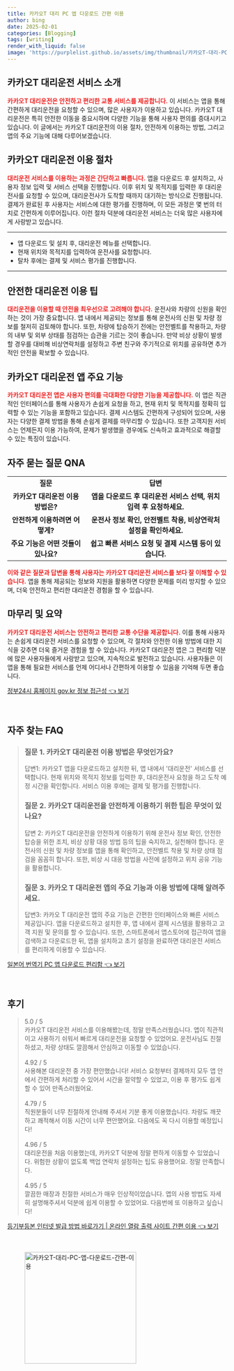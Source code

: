 ```yaml
---
title: 카카오T 대리 PC 앱 다운로드 간편 이용
author: bing
date: 2025-02-01
categories: [Blogging]
tags: [writing]
render_with_liquid: false
image: 'https://purplelist.github.io/assets/img/thumbnail/카카오T-대리-PC-앱-다운로드-간편-이용.webp'
---
```



<h2 id='카카오T 대리운전 서비스 소개'>카카오T 대리운전 서비스 소개</h2>

<p><b><span style="color: #ee2323;">카카오T 대리운전은 안전하고 편리한 교통 서비스를 제공합니다.</span></b> 이 서비스는 앱을 통해 간편하게 대리운전을 요청할 수 있으며, 많은 사용자가 이용하고 있습니다. 카카오T 대리운전은 특히 안전한 이동을 중요시하며 다양한 기능을 통해 사용자 편의를 증대시키고 있습니다. 이 글에서는 카카오T 대리운전의 이용 절차, 안전하게 이용하는 방법, 그리고 앱의 주요 기능에 대해 다루어보겠습니다.</p>

<h2 id='이용 절차'>카카오T 대리운전 이용 절차</h2>

<p><b><span style="color: #ee2323;">대리운전 서비스를 이용하는 과정은 간단하고 빠릅니다.</span></b> 앱을 다운로드 후 설치하고, 사용자 정보 입력 및 서비스 선택을 진행합니다. 이후 위치 및 목적지를 입력한 후 대리운전사를 요청할 수 있으며, 대리운전사가 도착할 때까지 대기하는 방식으로 진행됩니다. 결제가 완료된 후 사용자는 서비스에 대한 평가를 진행하며, 이 모든 과정은 몇 번의 터치로 간편하게 이루어집니다. 이런 절차 덕분에 대리운전 서비스는 더욱 많은 사용자에게 사랑받고 있습니다.</p>

<hr />

<ul>
    <li>앱 다운로드 및 설치 후, 대리운전 메뉴를 선택합니다.</li>
    <li>현재 위치와 목적지를 입력하여 운전사를 요청합니다.</li>
    <li>탈차 후에는 결제 및 서비스 평가를 진행합니다.</li>
</ul>

<hr />

<h2 id='안전한 이용 팁'>안전한 대리운전 이용 팁</h2>

<p><b><span style="color: #ee2323;">대리운전을 이용할 때 안전을 최우선으로 고려해야 합니다.</span></b> 운전사와 차량의 신원을 확인하는 것이 가장 중요합니다. 앱 내에서 제공되는 정보를 통해 운전사의 신원 및 차량 정보를 철저히 검토해야 합니다. 또한, 차량에 탑승하기 전에는 안전벨트를 착용하고, 차량의 내부 및 외부 상태를 점검하는 습관을 기르는 것이 좋습니다. 만약 비상 상황이 발생할 경우를 대비해 비상연락처를 설정하고 주변 친구와 주기적으로 위치를 공유하면 추가적인 안전을 확보할 수 있습니다.</p>

<h2 id='카카오T 대리운전 앱의 기능'>카카오T 대리운전 앱 주요 기능</h2>

<p><b><span style="color: #ee2323;">카카오T 대리운전 앱은 사용자 편의를 극대화한 다양한 기능을 제공합니다.</span></b> 이 앱은 직관적인 인터페이스를 통해 사용자가 손쉽게 요청을 하고, 현재 위치 및 목적지를 정확히 입력할 수 있는 기능을 포함하고 있습니다. 결제 시스템도 간편하게 구성되어 있으며, 사용자는 다양한 결제 방법을 통해 손쉽게 결제를 마무리할 수 있습니다. 또한 고객지원 서비스는 언제든지 이용 가능하여, 문제가 발생했을 경우에도 신속하고 효과적으로 해결할 수 있는 특징이 있습니다.</p>

<h2 id='자주 묻는 질문 QNA'>자주 묻는 질문 QNA</h2>

<table>
    <tr>
        <td style="text-align: center; height: 17px;"><b>질문</b></td>
        <td style="text-align: center; height: 17px;"><b>답변</b></td>
    </tr>
    <tr>
        <td style="text-align: center; height: 17px;"><b>카카오T 대리운전 이용 방법은?</b></td>
        <td style="text-align: center; height: 17px;"><b>앱을 다운로드 후 대리운전 서비스 선택, 위치 입력 후 요청하세요.</b></td>
    </tr>
    <tr>
        <td style="text-align: center; height: 17px;"><b>안전하게 이용하려면 어떻게?</b></td>
        <td style="text-align: center; height: 17px;"><b>운전사 정보 확인, 안전벨트 착용, 비상연락처 설정을 확인하세요.</b></td>
    </tr>
    <tr>
        <td style="text-align: center; height: 17px;"><b>주요 기능은 어떤 것들이 있나요?</b></td>
        <td style="text-align: center; height: 17px;"><b>쉽고 빠른 서비스 요청 및 결제 시스템 등이 있습니다.</b></td>
    </tr>
</table>

<p><b><span style="color: #ee2323;">이와 같은 질문과 답변을 통해 사용자는 카카오T 대리운전 서비스를 보다 잘 이해할 수 있습니다.</span></b> 앱을 통해 제공되는 정보와 지원을 활용하면 다양한 문제를 미리 방지할 수 있으며, 더욱 안전하고 편리한 대리운전 경험을 할 수 있습니다.</p>

<h2 id='맺음말'>마무리 및 요약</h2>

<p><b><span style="color: #ee2323;">카카오T 대리운전 서비스는 안전하고 편리한 교통 수단을 제공합니다.</span></b> 이를 통해 사용자는 손쉽게 대리운전 서비스를 요청할 수 있으며, 각 절차와 안전한 이용 방법에 대한 지식을 갖추면 더욱 즐거운 경험을 할 수 있습니다. 카카오T 대리운전 앱은 그 편리함 덕분에 많은 사용자들에게 사랑받고 있으며, 지속적으로 발전하고 있습니다. 사용자들은 이 앱을 통해 필요한 서비스를 언제 어디서나 간편하게 이용할 수 있음을 기억해 두면 좋습니다.</p>


<p><a class="click-button" title="정부24시 홈페이지 gov.kr 정보 접근성" href="https://purplelist.github.io/posts/%EC%A0%95%EB%B6%8024%EC%8B%9C-%ED%99%88%ED%8E%98%EC%9D%B4%EC%A7%80-gov.kr-%EC%A0%95%EB%B3%B4-%EC%A0%91%EA%B7%BC%EC%84%B1/" rel="dofollow">정부24시 홈페이지 gov.kr 정보 접근성 👈 보기</a></p><br>
<h2 id='자주_찾는_FAQ'>자주 찾는 FAQ</h2>
<div itemscope="" itemtype="https://schema.org/FAQPage"> 
<blockquote> 
<div itemscope="" itemprop="mainEntity" itemtype="https://schema.org/Question"> 
<h3 itemprop="name">질문 1. 카카오T 대리운전 이용 방법은 무엇인가요?</h3> 
<div itemscope="" itemprop="acceptedAnswer" itemtype="https://schema.org/Answer"> 
<span itemprop="text"> 
<p>답변1: 카카오T 앱을 다운로드하고 설치한 뒤, 앱 내에서 '대리운전' 서비스를 선택합니다. 현재 위치와 목적지 정보를 입력한 후, 대리운전사 요청을 하고 도착 예정 시간을 확인합니다. 서비스 이용 후에는 결제 및 평가를 진행합니다.</p> 
</span> 
</div> 
</div> 

<div itemscope="" itemprop="mainEntity" itemtype="https://schema.org/Question"> 
<h3 itemprop="name">질문 2. 카카오T 대리운전을 안전하게 이용하기 위한 팁은 무엇이 있나요?</h3> 
<div itemscope="" itemprop="acceptedAnswer" itemtype="https://schema.org/Answer"> 
<span itemprop="text"> 
<p>답변 2: 카카오T 대리운전을 안전하게 이용하기 위해 운전사 정보 확인, 안전한 탑승을 위한 조치, 비상 상황 대응 방법 등의 팁을 숙지하고, 실천해야 합니다. 운전사의 신원 및 차량 정보를 앱을 통해 확인하고, 안전벨트 착용 및 차량 상태 점검을 꼼꼼히 합니다. 또한, 비상 시 대응 방법을 사전에 설정하고 위치 공유 기능을 활용합니다.</p> 
</span> 
</div> 
</div> 

<div itemscope="" itemprop="mainEntity" itemtype="https://schema.org/Question"> 
<h3 itemprop="name">질문 3. 카카오 T 대리운전 앱의 주요 기능과 이용 방법에 대해 알려주세요.</h3> 
<div itemscope="" itemprop="acceptedAnswer" itemtype="https://schema.org/Answer"> 
<span itemprop="text"> 
<p>답변3: 카카오 T 대리운전 앱의 주요 기능은 간편한 인터페이스와 빠른 서비스 제공입니다. 앱을 다운로드하고 설치한 후, 앱 내에서 결제 시스템을 활용하고 고객 지원 및 문의를 할 수 있습니다. 또한, 스마트폰에서 앱스토어에 접근하여 앱을 검색하고 다운로드한 뒤, 앱을 설치하고 초기 설정을 완료하면 대리운전 서비스를 편리하게 이용할 수 있습니다.</p> 
</span> 
</div> 
</div> 
</blockquote> 
</div>
<p><a class="click-button" title="일본어 번역기 PC 앱 다운로드 편리함" href="https://purplelist.github.io/posts/%EC%9D%BC%EB%B3%B8%EC%96%B4-%EB%B2%88%EC%97%AD%EA%B8%B0-PC-%EC%95%B1-%EB%8B%A4%EC%9A%B4%EB%A1%9C%EB%93%9C-%ED%8E%B8%EB%A6%AC%ED%95%A8/" rel="dofollow">일본어 번역기 PC 앱 다운로드 편리함 👈 보기</a></p><br>
<h2 id='후기'>후기</h2>
<div itemscope itemtype="https://schema.org/Product">
  <blockquote>
  <div itemprop="review" itemscope itemtype="https://schema.org/Review">
      <div itemprop="reviewRating" itemscope itemtype="https://schema.org/Rating"> <span itemprop="ratingValue">5.0</span> / <span itemprop="bestRating">5</span> </div>
      <span itemprop="reviewBody">카카오T 대리운전 서비스를 이용해봤는데, 정말 만족스러웠습니다. 앱이 직관적이고 사용하기 쉬워서 빠르게 대리운전을 요청할 수 있었어요. 운전사님도 친절하셨고, 차량 상태도 깔끔해서 안심하고 이동할 수 있었습니다.</span>
  </div>
  <br>
  <div itemprop="review" itemscope itemtype="https://schema.org/Review">
      <div itemprop="reviewRating" itemscope itemtype="https://schema.org/Rating"> <span itemprop="ratingValue">4.92</span> / <span itemprop="bestRating">5</span> </div>
      <span itemprop="reviewBody">사용해본 대리운전 중 가장 편안했습니다! 서비스 요청부터 결제까지 모두 앱 안에서 간편하게 처리할 수 있어서 시간을 절약할 수 있었고, 이용 후 평가도 쉽게 할 수 있어 만족스러웠어요.</span>
  </div>
  <br>
  <div itemprop="review" itemscope itemtype="https://schema.org/Review">
      <div itemprop="reviewRating" itemscope itemtype="https://schema.org/Rating"> <span itemprop="ratingValue">4.79</span> / <span itemprop="bestRating">5</span> </div>
      <span itemprop="reviewBody">직원분들이 너무 친절하게 안내해 주셔서 기분 좋게 이용했습니다. 차량도 깨끗하고 쾌적해서 이동 시간이 너무 편안했어요. 다음에도 꼭 다시 이용할 예정입니다!</span>
  </div>
  <br>
  <div itemprop="review" itemscope itemtype="https://schema.org/Review">
      <div itemprop="reviewRating" itemscope itemtype="https://schema.org/Rating"> <span itemprop="ratingValue">4.96</span> / <span itemprop="bestRating">5</span> </div>
      <span itemprop="reviewBody">대리운전을 처음 이용했는데, 카카오T 덕분에 정말 편하게 이동할 수 있었습니다. 위험한 상황이 없도록 백업 연락처 설정하는 팁도 유용했어요. 정말 만족합니다.</span>
  </div>
  <br>
  <div itemprop="review" itemscope itemtype="https://schema.org/Review">
      <div itemprop="reviewRating" itemscope itemtype="https://schema.org/Rating"> <span itemprop="ratingValue">4.95</span> / <span itemprop="bestRating">5</span> </div>
      <span itemprop="reviewBody">깔끔한 매장과 친절한 서비스가 매우 인상적이었습니다. 앱의 사용 방법도 자세히 설명해주셔서 덕분에 쉽게 이용할 수 있었어요. 다음번에 또 이용하고 싶습니다!</span>
  </div>
  </blockquote>
</div>
<p><a class="click-button" title="등기부등본 인터넷 발급 방법 바로가기 | 온라인 열람 출력 사이트 간편 이용" href="https://purplelist.github.io/posts/%EB%93%B1%EA%B8%B0%EB%B6%80%EB%93%B1%EB%B3%B8-%EC%9D%B8%ED%84%B0%EB%84%B7-%EB%B0%9C%EA%B8%89-%EB%B0%A9%EB%B2%95-%EB%B0%94%EB%A1%9C%EA%B0%80%EA%B8%B0-%EC%98%A8%EB%9D%BC%EC%9D%B8-%EC%97%B4%EB%9E%8C-%EC%B6%9C%EB%A0%A5-%EC%82%AC%EC%9D%B4%ED%8A%B8-%EA%B0%84%ED%8E%B8-%EC%9D%B4%EC%9A%A9/" rel="dofollow">등기부등본 인터넷 발급 방법 바로가기 | 온라인 열람 출력 사이트 간편 이용 👈 보기</a></p><br>
<figure class="image"><img src="https://purplelist.github.io/assets/img/thumbnail/카카오T-대리-PC-앱-다운로드-간편-이용.webp" alt="카카오T-대리-PC-앱-다운로드-간편-이용" width="256" height="256"></figure>